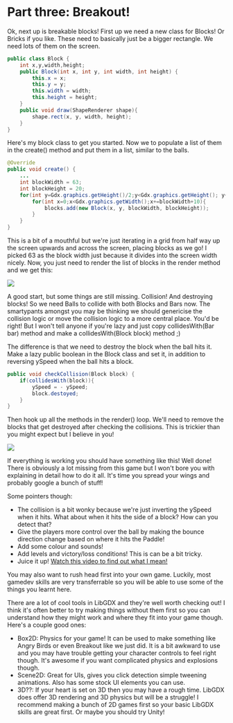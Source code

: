 # Part three: Breakout!

Ok, next up is breakable blocks! First up we need a new class for Blocks! Or Bricks if you like. These need to basically just be a bigger rectangle. We need lots of them on the screen. 
```java
public class Block {
    int x,y,width,height;
    public Block(int x, int y, int width, int height) {
        this.x = x;
        this.y = y;
        this.width = width;
        this.height = height;
    }
    public void draw(ShapeRenderer shape){
        shape.rect(x, y, width, height);
    }
}
```
Here's my block class to get you started. Now we to populate a list of them in the create() method and put them in a list, similar to the balls.
```java
@Override
public void create() {
    ...
    int blockWidth = 63;
    int blockHeight = 20;
    for(int y=Gdx.graphics.getHeight()/2;y<Gdx.graphics.getHeight(); y+=blockHeight+10){
        for(int x=0;x<Gdx.graphics.getWidth();x+=blockWidth+10){
            blocks.add(new Block(x, y, blockWidth, blockHeight));
        }
    }
}
```
This is a bit of a mouthful but we're just iterating in a grid from half way up the screen upwards and across the screen, placing blocks as we go! I picked 63 as the block width just because it divides into the screen width nicely. Now, you just need to render the list of blocks in the render method and we get this:

![](http://tann.space/HelloLibgdx/blocks.gif)

A good start, but some things are still missing. Collision! And destroying blocks! So we need Balls to collide with both Blocks and Bars now. The smartypants amongst you may be thinking we should genericise the collision logic or move the collision logic to a more central place. You'd be right! But I won't tell anyone if you're lazy and just copy collidesWith(Bar bar) method and make a collidesWith(Block block) method ;)

The difference is that we need to destroy the block when the ball hits it. Make a lazy public boolean in the Block class and set it, in addition to reversing ySpeed when the ball hits a block.
```java
public void checkCollision(Block block) {
    if(collidesWith(block)){
        ySpeed = - ySpeed;
        block.destoyed;
    }
}
```
Then hook up all the methods in the render() loop. We'll need to remove the blocks that get destroyed after checking the collisions. This is trickier than you might expect but I believe in you!

![](http://tann.space/HelloLibgdx/final.gif)

If everything is working you should have something like this! Well done! There is obviously a lot missing from this game but I won't bore you with explaining in detail how to do it all. It's time you spread your wings and probably google a bunch of stuff!

Some pointers though:
- The collision is a bit wonky because we're just inverting the ySpeed when it hits. What about when it hits the side of a block? How can you detect that?
- Give the players more control over the ball by making the bounce direction change based on where it hits the Paddle!
- Add some colour and sounds!
- Add levels and victory/loss conditions! This is can be a bit tricky.
- Juice it up! [Watch this video to find out what I mean!](https://www.youtube.com/watch?v=Fy0aCDmgnxg)

You may also want to rush head first into your own game. Luckily, most gamedev skills are very transferrable so you will be able to use some of the things you learnt here. 

There are a lot of cool tools in LibGDX and they're well worth checking out! I think it's often better to try making things without them first so you can understand how they might work and where they fit into your game though. Here's a couple good ones:

- Box2D: Physics for your game! It can be used to make something like Angry Birds or even Breakout like we just did. It is a bit awkward to use and you may have trouble getting your character controls to feel right though. It's awesome if you want complicated physics and explosions though.
- Scene2D: Great for UIs, gives you click detection simple tweening animations. Also has some stock UI elements you can use.
- 3D??: If your heart is set on 3D then you may have a rough time. LibGDX does offer 3D rendering and 3D physics but will be a struggle! I recommend making a bunch of 2D games first so your basic LibGDX skills are great first. Or maybe you should try Unity!


